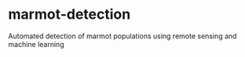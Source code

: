 # marmot-detection
Automated detection of marmot populations using remote sensing and machine learning
